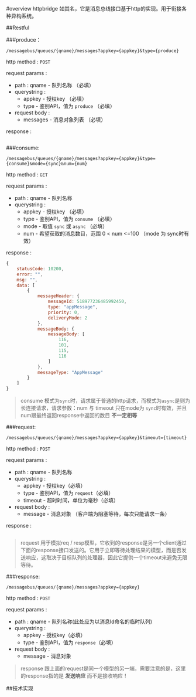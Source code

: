 #overview
httpbridge 如其名，它是消息总线接口基于http的实现。用于衔接各种异构系统。

##Restful

###produce：

```
/messagebus/queues/{qname}/messages?appkey={appkey}&type={produce}
```

http method : `POST`

request params :

* path : qname - 队列名称 （必填）
* querystring : 
	* appkey - 授权key （必填）
	* type - 鉴别API，值为 `produce` （必填）
* request body : 
	* messages - 消息对象列表 （必填）
	
response :

```
```

###consume:

```
/messagebus/queues/{qname}/messages?appkey={appkey}&type={consume}&mode={sync}&num={num}
```

http method : `GET`

request params : 

* path : qname - 队列名称
* querystring : 
	* appkey - 授权key （必填）
	* type - 鉴别API，值为 `consume` （必填）
	* mode - 取值 `sync` 或 `async` （必填）
	* num - 希望获取的消息数目，范围 0 < num <=100 （mode 为 sync时有效）
	
response : 

```js
{
	statusCode: 10200,
	error: "",
	msg: "",
	data: [
		{
			messageHeader: {
				messageId: 518977236485992450,
				type: "appMessage",
				priority: 0,
				deliveryMode: 2
			},
			messageBody: {
				messageBody: [
					116,
					101,
					115,
					116
				]
			},
			messageType: "AppMessage"
		}
	]
}

```

> consume 模式为`sync`时，请求属于普通的http请求，而模式为`async`是则为长连接请求，请求参数：num 与 timeout 只在mode为 `sync`时有效，并且num跟最终返回response中返回的数目 **不一定相等**


###request:

```
/messagebus/queues/{qname}/messages?appkey={appkey}&timeout={timeout}
```

http method : `POST`

request params :

* path : qname - 队列名称
* querystring : 
	* appkey - 授权key（必填）
	* type - 鉴别API，值为 `request`（必填）
	* timeout - 超时时间，单位为毫秒（必填）
* request body : 
	* message - 消息对象 （客户端为阻塞等待，每次只能请求一条）
	
response :

```

```

> request 用于模拟req / resp模型，它收到的response是另一个client通过下面的response接口发送的。它用于立即等待处理结果的模型，而是否发送响应，这取决于目标队列的处理器，因此它提供一个timeout来避免无限等待。

###response:

```
/messagebus/queues/{qname}/messages?appkey={appkey}
```
http method : `POST`

request params : 

* path : qname - 队列名称(此处应为以消息Id命名的临时队列)
* querystring : 
	* appkey - 授权key（必填）
	* type - 鉴别API，值为 `response`（必填）
* request body :
	* message - 消息对象	
	
> response 跟上面的request是同一个模型的另一端，需要注意的是，这里的response指的是 **发送响应** 而不是接收响应！


##技术实现

